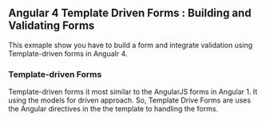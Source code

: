 ## Angular 4 Template Driven Forms : Building and Validating Forms  

This exmaple show you have to build a form and integrate validation using Template-driven forms in Angualr 4.

### Template-driven Forms

Template-driven forms it most similar to the AngularJS forms in Angular 1. It using the models for driven approach. So, Template Drive Forms are uses the Angular directives in the the template to handling the forms. 
